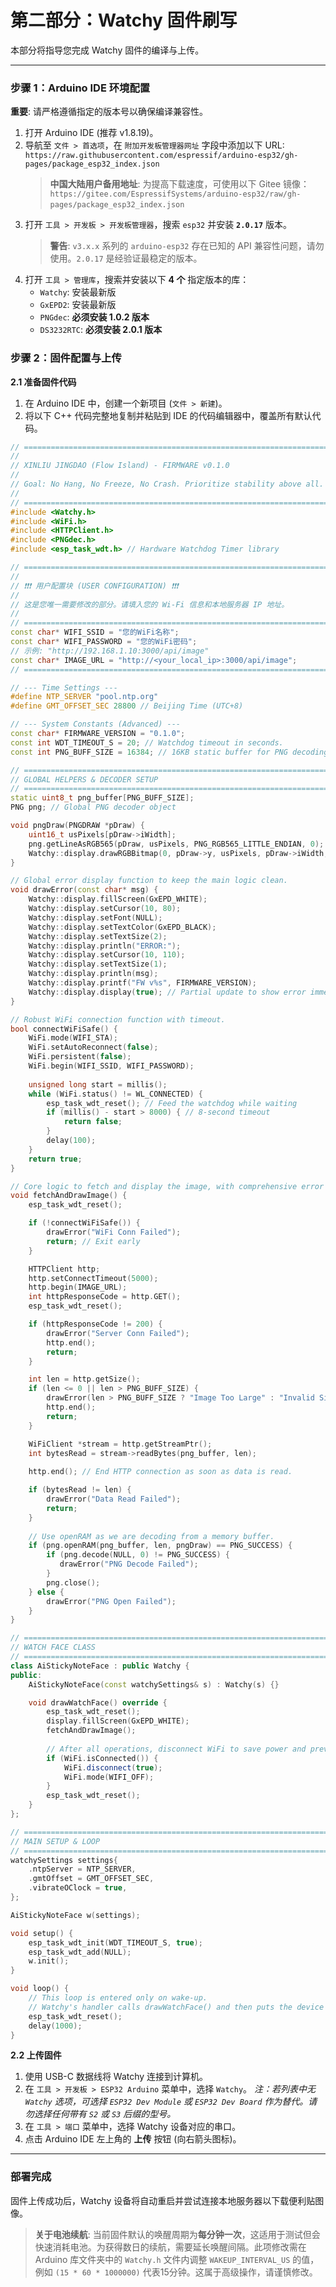# 第二部分：Watchy 固件刷写

本部分将指导您完成 Watchy 固件的编译与上传。

---

### **步骤 1：Arduino IDE 环境配置**

**重要**: 请严格遵循指定的版本号以确保编译兼容性。

1.  打开 Arduino IDE (推荐 v1.8.19)。
2.  导航至 `文件 > 首选项`，在 `附加开发板管理器网址` 字段中添加以下 URL: 
    `https://raw.githubusercontent.com/espressif/arduino-esp32/gh-pages/package_esp32_index.json`
    > **中国大陆用户备用地址**: 为提高下载速度，可使用以下 Gitee 镜像：
    > `https://gitee.com/EspressifSystems/arduino-esp32/raw/gh-pages/package_esp32_index.json`
​
3.  打开 `工具 > 开发板 > 开发板管理器`，搜索 `esp32` 并安装 **`2.0.17`** 版本。
    > **警告**: `v3.x.x` 系列的 `arduino-esp32` 存在已知的 API 兼容性问题，请勿使用。`2.0.17` 是经验证最稳定的版本。
4.  打开 `工具 > 管理库`，搜索并安装以下 **4 个** 指定版本的库：
    *   `Watchy`: 安装最新版
    *   `GxEPD2`: 安装最新版
    *   `PNGdec`: **必须安装 1.0.2 版本**
    *   `DS3232RTC`: **必须安装 2.0.1 版本**

### **步骤 2：固件配置与上传**

**2.1 准备固件代码**
1.  在 Arduino IDE 中，创建一个新项目 (`文件 > 新建`)。
2.  将以下 C++ 代码完整地复制并粘贴到 IDE 的代码编辑器中，覆盖所有默认代码。

```cpp
// ===================================================================================
//
// XINLIU JINGDAO (Flow Island) - FIRMWARE v0.1.0
//
// Goal: No Hang, No Freeze, No Crash. Prioritize stability above all.
//
// ===================================================================================
#include <Watchy.h>
#include <WiFi.h>
#include <HTTPClient.h>
#include <PNGdec.h>
#include <esp_task_wdt.h> // Hardware Watchdog Timer library

// ===================================================================================
//
// ❗❗❗ 用户配置块 (USER CONFIGURATION) ❗❗❗
//
// 这是您唯一需要修改的部分。请填入您的 Wi-Fi 信息和本地服务器 IP 地址。
//
// ===================================================================================
const char* WIFI_SSID = "您的WiFi名称";
const char* WIFI_PASSWORD = "您的WiFi密码";
// 示例: "http://192.168.1.10:3000/api/image"
const char* IMAGE_URL = "http://<your_local_ip>:3000/api/image";
// ===================================================================================

// --- Time Settings ---
#define NTP_SERVER "pool.ntp.org"
#define GMT_OFFSET_SEC 28800 // Beijing Time (UTC+8)

// --- System Constants (Advanced) ---
const char* FIRMWARE_VERSION = "0.1.0";
const int WDT_TIMEOUT_S = 20; // Watchdog timeout in seconds.
const int PNG_BUFF_SIZE = 16384; // 16KB static buffer for PNG decoding.

// ===================================================================================
// GLOBAL HELPERS & DECODER SETUP
// ===================================================================================
static uint8_t png_buffer[PNG_BUFF_SIZE];
PNG png; // Global PNG decoder object

void pngDraw(PNGDRAW *pDraw) {
    uint16_t usPixels[pDraw->iWidth];
    png.getLineAsRGB565(pDraw, usPixels, PNG_RGB565_LITTLE_ENDIAN, 0);
    Watchy::display.drawRGBBitmap(0, pDraw->y, usPixels, pDraw->iWidth, 1);
}

// Global error display function to keep the main logic clean.
void drawError(const char* msg) {
    Watchy::display.fillScreen(GxEPD_WHITE);
    Watchy::display.setCursor(10, 80);
    Watchy::display.setFont(NULL);
    Watchy::display.setTextColor(GxEPD_BLACK);
    Watchy::display.setTextSize(2);
    Watchy::display.println("ERROR:");
    Watchy::display.setCursor(10, 110);
    Watchy::display.setTextSize(1);
    Watchy::display.println(msg);
    Watchy::display.printf("FW v%s", FIRMWARE_VERSION);
    Watchy::display.display(true); // Partial update to show error immediately
}

// Robust WiFi connection function with timeout.
bool connectWiFiSafe() {
    WiFi.mode(WIFI_STA);
    WiFi.setAutoReconnect(false);
    WiFi.persistent(false);
    WiFi.begin(WIFI_SSID, WIFI_PASSWORD);
    
    unsigned long start = millis();
    while (WiFi.status() != WL_CONNECTED) {
        esp_task_wdt_reset(); // Feed the watchdog while waiting
        if (millis() - start > 8000) { // 8-second timeout
            return false;
        }
        delay(100);
    }
    return true;
}

// Core logic to fetch and display the image, with comprehensive error handling.
void fetchAndDrawImage() {
    esp_task_wdt_reset();

    if (!connectWiFiSafe()) {
        drawError("WiFi Conn Failed");
        return; // Exit early
    }

    HTTPClient http;
    http.setConnectTimeout(5000);
    http.begin(IMAGE_URL);
    int httpResponseCode = http.GET();
    esp_task_wdt_reset();

    if (httpResponseCode != 200) {
        drawError("Server Conn Failed");
        http.end();
        return;
    }

    int len = http.getSize();
    if (len <= 0 || len > PNG_BUFF_SIZE) {
        drawError(len > PNG_BUFF_SIZE ? "Image Too Large" : "Invalid Size");
        http.end();
        return;
    }

    WiFiClient *stream = http.getStreamPtr();
    int bytesRead = stream->readBytes(png_buffer, len);
    
    http.end(); // End HTTP connection as soon as data is read.

    if (bytesRead != len) {
        drawError("Data Read Failed");
        return;
    }
    
    // Use openRAM as we are decoding from a memory buffer.
    if (png.openRAM(png_buffer, len, pngDraw) == PNG_SUCCESS) {
        if (png.decode(NULL, 0) != PNG_SUCCESS) {
           drawError("PNG Decode Failed");
        }
        png.close();
    } else {
        drawError("PNG Open Failed");
    }
}

// ===================================================================================
// WATCH FACE CLASS
// ===================================================================================
class AiStickyNoteFace : public Watchy {
public:
    AiStickyNoteFace(const watchySettings& s) : Watchy(s) {}

    void drawWatchFace() override {
        esp_task_wdt_reset();
        display.fillScreen(GxEPD_WHITE);
        fetchAndDrawImage();
        
        // After all operations, disconnect WiFi to save power and prevent stale connections.
        if (WiFi.isConnected()) {
            WiFi.disconnect(true);
            WiFi.mode(WIFI_OFF);
        }
        esp_task_wdt_reset();
    }
};

// ===================================================================================
// MAIN SETUP & LOOP
// ===================================================================================
watchySettings settings{
    .ntpServer = NTP_SERVER,
    .gmtOffset = GMT_OFFSET_SEC,
    .vibrateOClock = true,
};

AiStickyNoteFace w(settings);

void setup() {
    esp_task_wdt_init(WDT_TIMEOUT_S, true);
    esp_task_wdt_add(NULL);
    w.init();
}

void loop() {
    // This loop is entered only on wake-up.
    // Watchy's handler calls drawWatchFace() and then puts the device to sleep.
    esp_task_wdt_reset();
    delay(1000);
}
```

**2.2 上传固件**
1.  使用 USB-C 数据线将 Watchy 连接到计算机。
2.  在 `工具 > 开发板 > ESP32 Arduino` 菜单中，选择 `Watchy`。
    *注：若列表中无 `Watchy` 选项，可选择 `ESP32 Dev Module` 或 `ESP32 Dev Board` 作为替代。请勿选择任何带有 `S2` 或 `S3` 后缀的型号。*
3.  在 `工具 > 端口` 菜单中，选择 Watchy 设备对应的串口。
4.  点击 Arduino IDE 左上角的 **上传** 按钮 (向右箭头图标)。

---

### **部署完成**

固件上传成功后，Watchy 设备将自动重启并尝试连接本地服务器以下载便利贴图像。

> **关于电池续航**: 当前固件默认的唤醒周期为**每分钟一次**，这适用于测试但会快速消耗电池。为获得数日的续航，需要延长唤醒间隔。此项修改需在 Arduino 库文件夹中的 `Watchy.h` 文件内调整 `WAKEUP_INTERVAL_US` 的值，例如 `(15 * 60 * 1000000)` 代表15分钟。这属于高级操作，请谨慎修改。